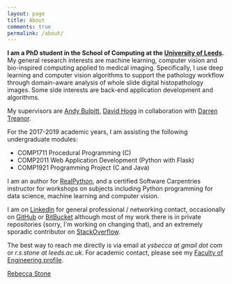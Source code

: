 ```yaml
---
layout: page
title: About
comments: true
permalink: /about/
---
```


**I am a PhD student in the School of Computing at the [University of Leeds](https://engineering.leeds.ac.uk/computing).** My general research interests are machine learning, computer vision and bio-inspired computing applied to medical imaging. Specifically, I use deep learning and computer vision algorithms to support the pathology workflow through domain-aware analysis of whole slide digital histopathology images. Some side interests are back-end application development and algorithms.

My supervisors are [Andy Bulpitt](https://scholar.google.co.uk/citations?user=9S9v3bcAAAAJ&hl=en&oi=ao), [David Hogg](https://scholar.google.co.uk/citations?user=5VJ4YPQAAAAJ&hl=en&oi=ao) in collaboration with [Darren Treanor](https://scholar.google.co.uk/citations?user=tTwpjE0AAAAJ&hl=en&oi=ao).

For the 2017-2019 academic years, I am assisting the following undergraduate modules:

+ COMP1711 Procedural Programming (C)
+ COMP2011 Web Application Development (Python with Flask)
+ COMP1921 Programming Project (C and Java)

I am an author for [RealPython](https://realpython.com/), and a certified Software Carpentries instructor for workshops on subjects including Python programming for data science, machine learning and computer vision.

I am on [LinkedIn](https://www.linkedin.com/in/ysbecca/) for general professional / networking contact, occasionally on [GitHub](https://github.com/ysbecca) or [BitBucket](https://bitbucket.org/ysbecca) although most of my work there is in private repositories (sorry, I'm working on changing that), and an extremely sporadic contributor on [StackOverflow](http://stackoverflow.com/users/1677813/ysbecca).

The best way to reach me directly is via email at *ysbecca at gmail dot com* or *r.s.stone at leeds.ac.uk*. For academic contact, please see my [Faculty of Engineering profile](https://engineering.leeds.ac.uk/pgr/513/Rebecca_Stone).

<div class="LI-profile-badge"  data-version="v1" data-size="large" data-locale="en_US" data-type="horizontal" data-theme="light" data-vanity="ysbecca"><a class="LI-simple-link" href='https://uk.linkedin.com/in/ysbecca?trk=profile-badge'>Rebecca Stone</a></div>


<script type="text/javascript" src="https://platform.linkedin.com/badges/js/profile.js" async defer></script>
